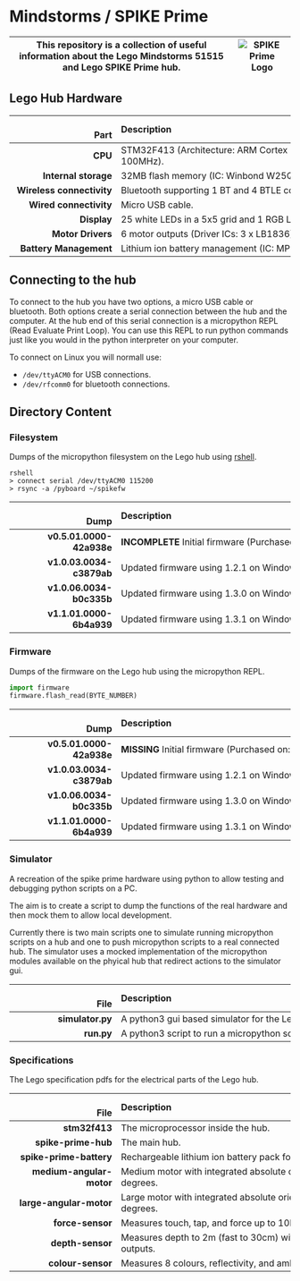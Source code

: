 # Mindstorms / SPIKE Prime #

|This repository is a collection of useful information about the Lego Mindstorms 51515 and Lego SPIKE Prime hub.|![SPIKE Prime Logo](https://raw.githubusercontent.com/gpdaniels/spike-prime/master/simulator/images/icon.png)|
|--|--|

## Lego Hub Hardware ##

|                     Part | Description                                                                      |
|-------------------------:|:---------------------------------------------------------------------------------|
|                  **CPU** | STM32F413 (Architecture: ARM Cortex M4, ROM: 1M, RAM: 320k, Clock: 100MHz).      |
|     **Internal storage** | 32MB flash memory (IC: Winbond W25Q256JV).                                       |
|**Wireless connectivity** | Bluetooth supporting 1 BT and 4 BTLE connections (IC: TI CC2564C).               |
|   **Wired connectivity** | Micro USB cable.                                                                 |
|              **Display** | 25 white LEDs in a 5x5 grid and 1 RGB LED (Driver IC: TI TLC5955).               |
|        **Motor Drivers** | 6 motor outputs (Driver ICs: 3 x LB1836).                                        |
|   **Battery Management** | Lithium ion battery management (IC: MPS 2639A).                                  |

## Connecting to the hub ##

To connect to the hub you have two options, a micro USB cable or bluetooth.
Both options create a serial connection between the hub and the computer.
At the hub end of this serial connection is a micropython REPL (Read Evaluate Print Loop).
You can use this REPL to run python commands just like you would in the python interpreter on your computer.

To connect on Linux you will normall use:
- `/dev/ttyACM0` for USB connections.
- `/dev/rfcomm0` for bluetooth connections.

## Directory Content ##

### Filesystem ###

Dumps of the micropython filesystem on the Lego hub using [rshell](https://github.com/dhylands/rshell).

```shell
rshell
> connect serial /dev/ttyACM0 115200
> rsync -a /pyboard ~/spikefw
```

|                     Dump | Description                                                                      |
|-------------------------:|:---------------------------------------------------------------------------------|
| **v0.5.01.0000-42a938e** | **INCOMPLETE** Initial firmware (Purchased on: 28/05/2020) (Box Version: 29).    |
| **v1.0.03.0034-c3879ab** | Updated firmware using 1.2.1 on Windows(Updated on: 02/07/2020).                 |
| **v1.0.06.0034-b0c335b** | Updated firmware using 1.3.0 on Windows (Updated on: 17/07/2020).                |
| **v1.1.01.0000-6b4a939** | Updated firmware using 1.3.1 on Windows (Updated on: 01/09/2020).                |

### Firmware ###

Dumps of the firmware on the Lego hub using the micropython REPL.

```python
import firmware
firmware.flash_read(BYTE_NUMBER)
```

|                     Dump | Description                                                                      |
|-------------------------:|:---------------------------------------------------------------------------------|
| **v0.5.01.0000-42a938e** | **MISSING** Initial firmware (Purchased on: 28/05/2020) (Box Version: 29).       |
| **v1.0.03.0034-c3879ab** | Updated firmware using 1.2.1 on Windows (Updated on: 02/07/2020).                |
| **v1.0.06.0034-b0c335b** | Updated firmware using 1.3.0 on Windows (Updated on: 17/07/2020).                |
| **v1.1.01.0000-6b4a939** | Updated firmware using 1.3.1 on Windows (Updated on: 01/09/2020).                |

### Simulator ###

A recreation of the spike prime hardware using python to allow testing and debugging python scripts on a PC.

The aim is to create a script to dump the functions of the real hardware and then mock them to allow local development.

Currently there is two main scripts one to simulate running micropython scripts on a hub and one to push micropython scripts to a real connected hub.
The simulator uses a mocked implementation of the micropython modules available on the phyical hub that redirect actions to the simulator gui.

|                     File | Description                                                                      |
|-------------------------:|:---------------------------------------------------------------------------------|
|         **simulator.py** | A python3 gui based simulator for the Lego hub.                                  |
|               **run.py** | A python3 script to run a micropython script on a connected Lego hub.            |

### Specifications ###

The Lego specification pdfs for the electrical parts of the Lego hub.

|                     File | Description                                                                      |
|-------------------------:|:---------------------------------------------------------------------------------|
|            **stm32f413** | The microprocessor inside the hub.                                               |
|      **spike-prime-hub** | The main hub.                                                                    |
|  **spike-prime-battery** | Rechargeable lithium ion battery pack for the hub, capacity 2100 mAH.            |
| **medium-angular-motor** | Medium motor with integrated absolute orientation sensor, accuracy +- 3 degrees. |
|  **large-angular-motor** | Large motor with integrated absolute orientation sensor, accuracy +- 3 degrees.  |
|         **force-sensor** | Measures touch, tap, and force up to 10N (About 1Kg) at an accuracy of 0.65N.    |
|         **depth-sensor** | Measures depth to 2m (fast to 30cm) with 1mm resolution. Has 4 white LED outputs.|
|        **colour-sensor** | Measures 8 colours, reflectivity, and ambient light. Has 3 white LED outputs.    |

